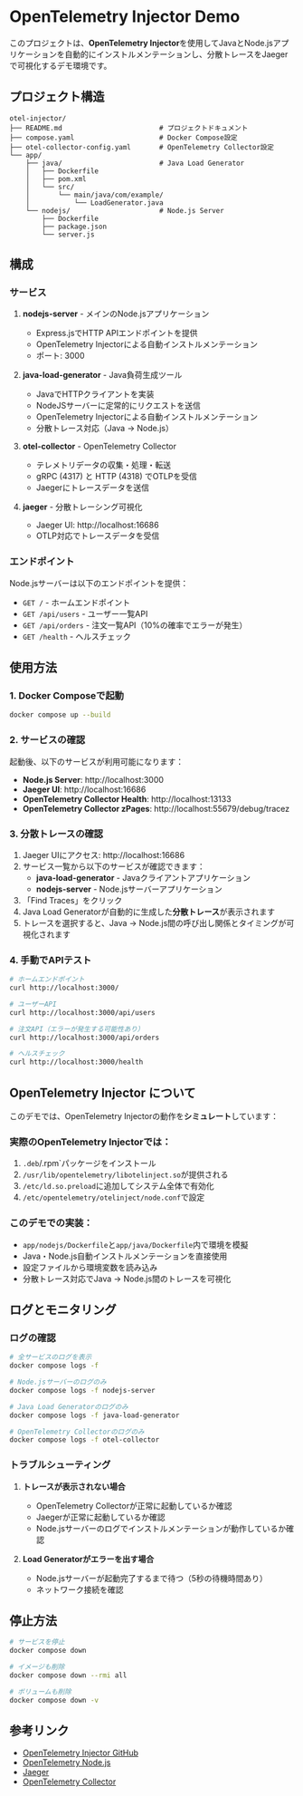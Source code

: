 # OpenTelemetry Injector Demo

このプロジェクトは、**OpenTelemetry Injector**を使用してJavaとNode.jsアプリケーションを自動的にインストルメンテーションし、分散トレースをJaegerで可視化するデモ環境です。

## プロジェクト構造

```
otel-injector/
├── README.md                        # プロジェクトドキュメント
├── compose.yaml                     # Docker Compose設定
├── otel-collector-config.yaml       # OpenTelemetry Collector設定
└── app/
    ├── java/                        # Java Load Generator
    │   ├── Dockerfile
    │   ├── pom.xml
    │   └── src/
    │       └── main/java/com/example/
    │           └── LoadGenerator.java
    └── nodejs/                      # Node.js Server
        ├── Dockerfile
        ├── package.json
        └── server.js
```

## 構成

### サービス

1. **nodejs-server** - メインのNode.jsアプリケーション
   - Express.jsでHTTP APIエンドポイントを提供
   - OpenTelemetry Injectorによる自動インストルメンテーション
   - ポート: 3000

2. **java-load-generator** - Java負荷生成ツール
   - JavaでHTTPクライアントを実装
   - NodeJSサーバーに定常的にリクエストを送信
   - OpenTelemetry Injectorによる自動インストルメンテーション
   - 分散トレース対応（Java → Node.js）

3. **otel-collector** - OpenTelemetry Collector
   - テレメトリデータの収集・処理・転送
   - gRPC (4317) と HTTP (4318) でOTLPを受信
   - Jaegerにトレースデータを送信

4. **jaeger** - 分散トレーシング可視化
   - Jaeger UI: http://localhost:16686
   - OTLP対応でトレースデータを受信

### エンドポイント

Node.jsサーバーは以下のエンドポイントを提供：

- `GET /` - ホームエンドポイント
- `GET /api/users` - ユーザー一覧API
- `GET /api/orders` - 注文一覧API（10%の確率でエラーが発生）
- `GET /health` - ヘルスチェック

## 使用方法

### 1. Docker Composeで起動

```bash
docker compose up --build
```

### 2. サービスの確認

起動後、以下のサービスが利用可能になります：

- **Node.js Server**: http://localhost:3000
- **Jaeger UI**: http://localhost:16686
- **OpenTelemetry Collector Health**: http://localhost:13133
- **OpenTelemetry Collector zPages**: http://localhost:55679/debug/tracez

### 3. 分散トレースの確認

1. Jaeger UIにアクセス: http://localhost:16686
2. サービス一覧から以下のサービスが確認できます：
   - **java-load-generator** - Javaクライアントアプリケーション
   - **nodejs-server** - Node.jsサーバーアプリケーション
3. 「Find Traces」をクリック
4. Java Load Generatorが自動的に生成した**分散トレース**が表示されます
5. トレースを選択すると、Java → Node.js間の呼び出し関係とタイミングが可視化されます

### 4. 手動でAPIテスト

```bash
# ホームエンドポイント
curl http://localhost:3000/

# ユーザーAPI
curl http://localhost:3000/api/users

# 注文API（エラーが発生する可能性あり）
curl http://localhost:3000/api/orders

# ヘルスチェック
curl http://localhost:3000/health
```

## OpenTelemetry Injector について

このデモでは、OpenTelemetry Injectorの動作を**シミュレート**しています：

### 実際のOpenTelemetry Injectorでは：

1. `.deb`/.rpm`パッケージをインストール
2. `/usr/lib/opentelemetry/libotelinject.so`が提供される
3. `/etc/ld.so.preload`に追加してシステム全体で有効化
4. `/etc/opentelemetry/otelinject/node.conf`で設定

### このデモでの実装：

- `app/nodejs/Dockerfile`と`app/java/Dockerfile`内で環境を模擬
- Java・Node.js自動インストルメンテーションを直接使用
- 設定ファイルから環境変数を読み込み
- 分散トレース対応でJava → Node.js間のトレースを可視化

## ログとモニタリング

### ログの確認

```bash
# 全サービスのログを表示
docker compose logs -f

# Node.jsサーバーのログのみ
docker compose logs -f nodejs-server

# Java Load Generatorのログのみ
docker compose logs -f java-load-generator

# OpenTelemetry Collectorのログのみ
docker compose logs -f otel-collector
```

### トラブルシューティング

1. **トレースが表示されない場合**
   - OpenTelemetry Collectorが正常に起動しているか確認
   - Jaegerが正常に起動しているか確認
   - Node.jsサーバーのログでインストルメンテーションが動作しているか確認

2. **Load Generatorがエラーを出す場合**
   - Node.jsサーバーが起動完了するまで待つ（5秒の待機時間あり）
   - ネットワーク接続を確認

## 停止方法

```bash
# サービスを停止
docker compose down

# イメージも削除
docker compose down --rmi all

# ボリュームも削除
docker compose down -v
```

## 参考リンク

- [OpenTelemetry Injector GitHub](https://github.com/open-telemetry/opentelemetry-injector)
- [OpenTelemetry Node.js](https://opentelemetry.io/docs/instrumentation/js/)
- [Jaeger](https://www.jaegertracing.io/)
- [OpenTelemetry Collector](https://opentelemetry.io/docs/collector/) 